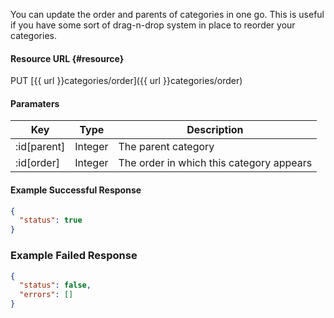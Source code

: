 <!--
@title PUT categories/order
@author Moltin Ltd
@description Orders and sets the parents of a set of given cateories

@sidebar 1
@family Category
@rate No
@auth Yes
@format JSON
@http PUT
@version beta
-->

You can update the order and parents of categories in one go. This is useful if you have some sort of drag-n-drop system in place to reorder your categories.

#### Resource URL   {#resource}
PUT [{{ url }}categories/order]({{ url }}categories/order)

#### Paramaters
Key | Type | Description
--- | ---- | -----------
:id[parent] | Integer | The parent category
:id[order] | Integer | The order in which this category appears


<!--code-->
#### Example Successful Response
``` json
{
  "status": true
}
```


### Example Failed Response
``` json
{
  "status": false,
  "errors": []
}
```
<!--/code-->